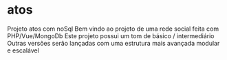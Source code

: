 # atos
Projeto atos com noSql
Bem vindo ao projeto de  uma rede social feita com PHP/Vue/MongoDb
Este projeto possui um tom de básico / intermediário
Outras versões serão lançadas com uma estrutura mais avançada modular e escalável
